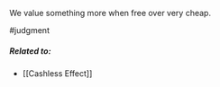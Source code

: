 We value something more when free over very cheap.

#judgment 

##### Related to:

- [[Cashless Effect]] 
